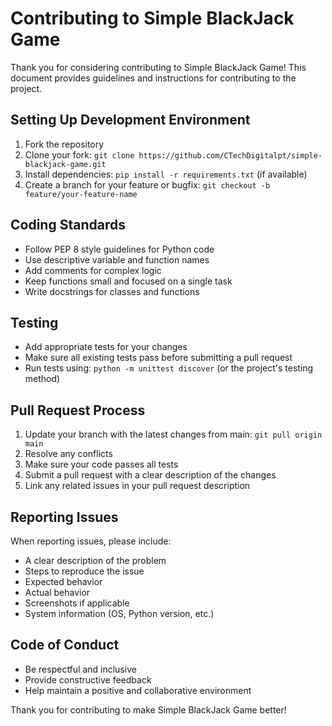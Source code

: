 # Contributing to Simple BlackJack Game

Thank you for considering contributing to Simple BlackJack Game! This document provides guidelines and instructions for contributing to the project.

## Setting Up Development Environment

1. Fork the repository
2. Clone your fork: `git clone https://github.com/CTechDigitalpt/simple-blackjack-game.git`
3. Install dependencies: `pip install -r requirements.txt` (if available)
4. Create a branch for your feature or bugfix: `git checkout -b feature/your-feature-name`

## Coding Standards

- Follow PEP 8 style guidelines for Python code
- Use descriptive variable and function names
- Add comments for complex logic
- Keep functions small and focused on a single task
- Write docstrings for classes and functions

## Testing

- Add appropriate tests for your changes
- Make sure all existing tests pass before submitting a pull request
- Run tests using: `python -m unittest discover` (or the project's testing method)

## Pull Request Process

1. Update your branch with the latest changes from main: `git pull origin main`
2. Resolve any conflicts
3. Make sure your code passes all tests
4. Submit a pull request with a clear description of the changes
5. Link any related issues in your pull request description

## Reporting Issues

When reporting issues, please include:

- A clear description of the problem
- Steps to reproduce the issue
- Expected behavior
- Actual behavior
- Screenshots if applicable
- System information (OS, Python version, etc.)

## Code of Conduct

- Be respectful and inclusive
- Provide constructive feedback
- Help maintain a positive and collaborative environment

Thank you for contributing to make Simple BlackJack Game better!
